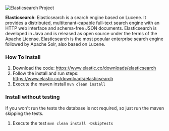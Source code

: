 ![Elasticsearch Project](https://github.com/JNOSQL/jnosql-site/blob/master/assets/img/logos/elastic.png)


**Elasticsearch**: Elasticsearch is a search engine based on Lucene. It provides a distributed, multitenant-capable full-text search engine with an HTTP web interface and schema-free JSON documents. Elasticsearch is developed in Java and is released as open source under the terms of the Apache License. Elasticsearch is the most popular enterprise search engine followed by Apache Solr, also based on Lucene.


### How To Install

1. Download the code: https://www.elastic.co/downloads/elasticsearch
1. Follow the install and run steps: https://www.elastic.co/downloads/elasticsearch
1. Execute the maven install `mvn clean install`


### Install without testing


If you won't run the tests the database is not required, so just run the maven skipping the tests.

1. Execute the test `mvn clean install -DskipTests`
